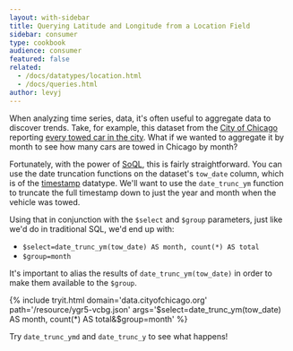 ```yaml
---
layout: with-sidebar
title: Querying Latitude and Longitude from a Location Field
sidebar: consumer
type: cookbook
audience: consumer
featured: false
related: 
  - /docs/datatypes/location.html
  - /docs/queries.html
author: levyj
---
```


When analyzing time series, data, it's often useful to aggregate data to discover trends. Take, for example, this dataset from the [City of Chicago](https://data.cityofchicago.org) reporting [every towed car in the city](https://data.cityofchicago.org/Transportation/Towed-Vehicles/ygr5-vcbg). What if we wanted to aggregate it by month to see how many cars are towed in Chicago by month?

Fortunately, with the power of [SoQL](/docs/queries.html), this is fairly straightforward. You can use the date truncation functions on the dataset's `tow_date` column, which is of the [timestamp](/docs/datatypes/timestamp.html) datatype. We'll want to use the `date_trunc_ym` function to truncate the full timestamp down to just the year and month when the vehicle was towed.

Using that in conjunction with the `$select` and `$group` parameters, just like we'd do in traditional SQL, we'd end up with:

- `$select=date_trunc_ym(tow_date) AS month, count(*) AS total`
- `$group=month`

It's important to alias the results of `date_trunc_ym(tow_date)` in order to make them available to the `$group`.

{% include tryit.html domain='data.cityofchicago.org' path='/resource/ygr5-vcbg.json' args='$select=date_trunc_ym(tow_date) AS month, count(*) AS total&$group=month' %}

Try `date_trunc_ymd` and `date_trunc_y` to see what happens!
